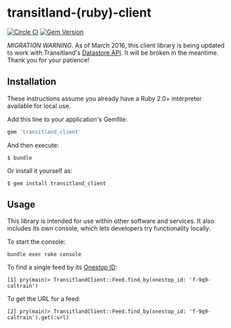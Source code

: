 # transitland-(ruby)-client
[![Circle CI](https://circleci.com/gh/transitland/transitland-ruby-client.svg?style=svg)](https://circleci.com/gh/transitland/transitland-ruby-client)
[![Gem Version](https://badge.fury.io/rb/transitland-client.svg)](http://badge.fury.io/rb/transitland-client)

*MIGRATION WARNING*. As of March 2016, this client library is being updated to work with Transitland's [Datastore API](https://github.com/transitland/transitland-datastore/blob/master/README.md#api-endpoints). It will be broken in the meantime. Thank you for your patience!

## Installation

These instructions assume you already have a Ruby 2.0+ interpreter available for local use.

Add this line to your application's Gemfile:

```ruby
gem 'transitland_client'
```

And then execute:

    $ bundle

Or install it yourself as:

    $ gem install transitland_client

## Usage

This library is intended for use within other software and services. It also includes its own console, which lets developers try functionality locally.

To start the console:

    bundle exec rake console

To find a single feed by its [Onestop ID](https://github.com/transitland/onestop-id-scheme):

    [1] pry(main)> TransitlandClient::Feed.find_by(onestop_id: 'f-9q9-caltrain')

To get the URL for a feed:

    [2] pry(main)> TransitlandClient::Feed.find_by(onestop_id: 'f-9q9-caltrain').get(:url)
